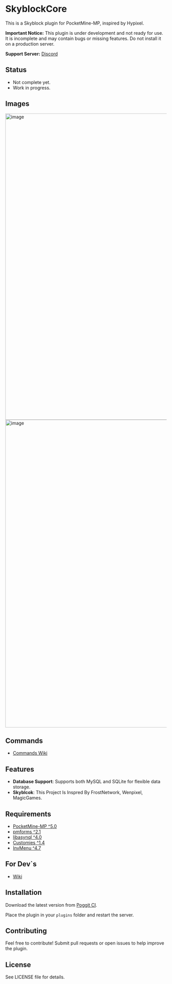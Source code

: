 # SkyblockCore

This is a Skyblock plugin for PocketMine-MP, inspired by Hypixel.

**Important Notice:** This plugin is under development and not ready for use. It is incomplete and may contain bugs or missing features. Do not install it on a production server.

**Support Server:** [Discord](https://discord.gg/zfagCsEJyX)

## Status
- Not complete yet.
- Work in progress.

## Images
<img width="1919" height="957" alt="image" src="https://github.com/user-attachments/assets/824787a3-78ac-43ed-929a-8ea3387ed319" />

<img width="1902" height="962" alt="image" src="https://github.com/user-attachments/assets/62eb0b24-3b8a-4a98-9823-895e6eeb4abe" />

## Commands
- [Commands Wiki](https://github.com/pixelforge-studios-PMMP/SkyblockCore/wiki/Commands)

## Features
- **Database Support**: Supports both MySQL and SQLite for flexible data storage.
- **Skyblcok**: This Project Is Inspred By FrostNetwork, Wenpixel, MagicGames.

## Requirements

- [PocketMine-MP ^5.0](https://github.com/pmmp/PocketMine-MP/releases)
- [pmforms ^2.1](https://poggit.pmmp.io/ci/dktapps-pm-pl/pmforms)
- [libasynql ^4.0](https://poggit.pmmp.io/ci/poggit/libasynql/~)
- [Customies ^1.4](https://poggit.pmmp.io/r/253427/Customies_dev-64.phar)
- [InvMenu  ^4.7](https://poggit.pmmp.io/r/258919/InvMenu_dev-208.phar)

## For Dev`s
- [Wiki](https://github.com/pixelforge-studios-PMMP/SkyblockCore/wiki)

## Installation

Download the latest version from [Poggit CI](https://poggit.pmmp.io/ci/pixelforge-studios-PMMP/SkyblockCore).

Place the plugin in your `plugins` folder and restart the server.

## Contributing
Feel free to contribute! Submit pull requests or open issues to help improve the plugin.

## License
See LICENSE file for details.
